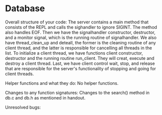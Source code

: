 # Database
Overall structure of your code:
The server contains a main method that consists of the REPL and calls the 
sighandler to ignore SIGINT. The method also handles EOF. Then we have the 
signalhandler constructor, destructor, and a monitor signal, which is the 
running routine of signalhandler. We also have thread_clean_up and deteall, the
former is the cleaning routine of any client thread, and the latter is 
responsible for cancelling all threads in the list. To initialize a client 
thread, we have functions client constructor, destructor and the running routine
run_client. They will creat, execute and destroy a client thread. Last, we have
client control wait, stop, and release that are responsible for the server's
functionality of stopping and going for client threads. 

Helper functions and what they do:
No helper functions. 

Changes to any function signatures:
Changes to the search() method in db.c and db.h as mentioned in handout. 

Unresolved bugs:
